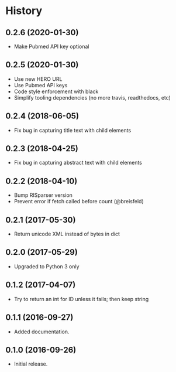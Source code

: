 # History

## 0.2.6 (2020-01-30)

* Make Pubmed API key optional

## 0.2.5 (2020-01-30)

* Use new HERO URL
* Use Pubmed API keys
* Code style enforcement with black
* Simplify tooling dependencies (no more travis, readthedocs, etc)

## 0.2.4 (2018-06-05)

* Fix bug in capturing title text with child elements


## 0.2.3 (2018-04-25)

* Fix bug in capturing abstract text with child elements


## 0.2.2 (2018-04-10)

* Bump RISparser version
* Prevent error if fetch called before count (@breisfeld)


## 0.2.1 (2017-05-30)

* Return unicode XML instead of bytes in dict


## 0.2.0 (2017-05-29)

* Upgraded to Python 3 only


## 0.1.2 (2017-04-07)

* Try to return an int for ID unless it fails; then keep string


## 0.1.1 (2016-09-27)

* Added documentation.


## 0.1.0 (2016-09-26)

* Initial release.
